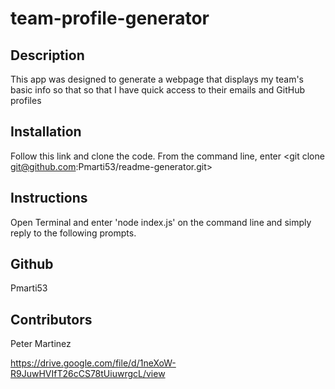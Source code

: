 # team-profile-generator

## Description
This app was designed to generate a webpage that displays my team's basic info so that so that I have quick access to their emails and GitHub profiles

## Installation
Follow this link  and clone the code. From the command line, enter <git clone git@github.com:Pmarti53/readme-generator.git>

## Instructions
Open Terminal and enter 'node index.js' on the command line and simply reply to the following prompts.

## Github
Pmarti53

## Contributors
Peter Martinez

https://drive.google.com/file/d/1neXoW-R9JuwHVIfT26cCS78tUiuwrgcL/view
